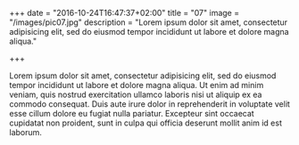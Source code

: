 +++
date = "2016-10-24T16:47:37+02:00"
title = "07"
image = "/images/pic07.jpg"
description = "Lorem ipsum dolor sit amet, consectetur adipisicing elit, sed do eiusmod tempor incididunt ut labore et dolore magna aliqua."

+++

Lorem ipsum dolor sit amet, consectetur adipisicing elit, sed do eiusmod
tempor incididunt ut labore et dolore magna aliqua. Ut enim ad minim veniam,
quis nostrud exercitation ullamco laboris nisi ut aliquip ex ea commodo
consequat. Duis aute irure dolor in reprehenderit in voluptate velit esse
cillum dolore eu fugiat nulla pariatur. Excepteur sint occaecat cupidatat non
proident, sunt in culpa qui officia deserunt mollit anim id est laborum.
